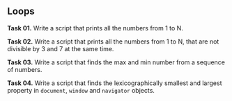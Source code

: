 ## Loops

**Task 01.** Write a script that prints all the numbers from 1 to N.

**Task 02.** Write a script that prints all the numbers from 1 to N, that are not divisible by 3 and 7 at the same time.

**Task 03.** Write a script that finds the max and min number from a sequence of numbers.

**Task 04.** Write a script that finds the lexicographically smallest and largest property in `document`, `window` and `navigator` objects.